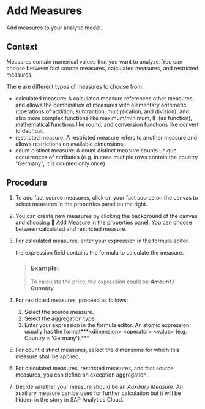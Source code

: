 <!-- loioe4cc3e8d37d9457bab52e42da00ded9f -->

<link rel="stylesheet" type="text/css" href="../css/sap-icons.css"/>

# Add Measures

Add measures to your analytic model.



## Context

Measures contain numerical values that you want to analyze. You can choose between fact source measures, calculated measures, and restricted measures.

There are different types of measures to choose from:

-   calculated measure: A calculated measure references other measures and allows the combination of measures with elementary arithmetic \(operations of addition, subtraction, multiplication, and division\), and also more complex functions like maximum/minimum, IF \(as function\), mathematical functions like round, and conversion functions like convert to decfloat.
-   restricted measure: A restricted measure refers to another measure and allows restrictions on available dimensions.
-   count distinct measure: A count distinct measure counts unique occurrences of attributes \(e.g. in case multiple rows contain the country "Germany", it is counted only once\).



## Procedure

1.  To add fact source measures, click on your fact source on the canvas to select measures in the properties panel on the right.

2.  You can create new measures by clicking the background of the canvas and choosing <span class="FPA-icons"></span> Add Measure in the properties panel. You can choose between calculated and restricted measure.

3.  For calculated measures, enter your expression in the formula editor.

    the expression field contains the formula to calculate the measure.

    > ### Example:  
    > To calculate the price, the expression could be ***Amount / Quantity***.

4.  For restricted measures, proceed as follows:

    1.  Select the source measure.
    2.  Select the aggregation type.
    3.  Enter your expression in the formula editor. An atomic expression usually has the format***<dimension\> <operator\> <value\> \(e.g. Country = 'Germany'\).***

5.  For count distinct measures, select the dimensions for which this measure shall be applied.

6.  For calculated measures, restricted measures, and fact source measures, you can define an exception aggregation.

7.  Decide whether your measure should be an *Auxiliary Measure*. An auxiliary measure can be used for further calculation but it will be hidden in the story in SAP Analytics Cloud.


